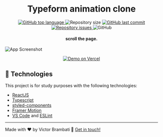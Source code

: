 <h1 align="center">
     Typeform animation clone
</h1>

<p align="center">
<a href="https://www.typescriptlang.org">
  <img alt="GitHub top language" src="https://img.shields.io/github/languages/top/victorbrambati/Typeform-animation-clone.svg">
</a>
  <img alt="Repository size" src="https://img.shields.io/github/repo-size/victorbrambati/Typeform-animation-clone.svg">
  <a href="https://github.com/victorbrambati/Typeform-animation-clone">
    <img alt="GitHub last commit" src="https://img.shields.io/github/last-commit/victorbrambati/Typeform-animation-clone.svg">
  </a>

  <a href="https://github.com/victorbrambati/Typeform-animation-clone/issues">
    <img alt="Repository issues" src="https://img.shields.io/github/issues/victorbrambati/Typeform-animation-clone">
  </a>

  <img alt="GitHub" src="https://img.shields.io/github/license/victorbrambati/Typeform-animation-clone">
</p>
<h4 align="center">scroll the page.</h4>

![App Screenshot](https://res.cloudinary.com/victorbrambati/image/upload/v1601925817/ezgif-4-df935cec9d0d_arwsxx.gif)

<p align="center">
  <a href="https://typeform-animation-clone.vercel.app/" target="_blank">
    <img alt="Demo on Vercel" src="https://res.cloudinary.com/victorbrambati/image/upload/v1601407017/Group_1_vks4ps.png">
  </a>
</p>

## :rocket: Technologies

This project is for study purposes with the following technologies:

- [ReactJS](https://reactjs.org/)
- [Typescript][ts]
- [styled-components](https://www.styled-components.com/)
- [Framer Motion](https://www.framer.com/motion/)
- [VS Code][vscode] and [ESLint][vceslint]

---

Made with ♥ by Victor Brambati :wave: [Get in touch!](https://twitter.com/victor_brambati)

[ts]: https://www.typescriptlang.org
[vscode]: https://code.visualstudio.com/
[yarn]: https://yarnpkg.com/
[vceditconfig]: https://marketplace.visualstudio.com/items?itemName=EditorConfig.EditorConfig
[vceslint]: https://marketplace.visualstudio.com/items?itemName=dbaeumer.vscode-eslint
